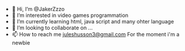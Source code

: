 - 👋 Hi, I’m @JakerZzzo
- 👀 I’m interested in video games programmation
- 🌱 I’m currently learning html, java script and many ohter language
- 💞️ I’m looking to collaborate on ...
- 📫 How to reach me
juleshusson3@gmail.com
For the moment i'm a newbie 

<!---
JakerZzzo/JakerZzzo is a ✨ special ✨ repository because its `README.md` (this file) appears on your GitHub profile.
You can click the Preview link to take a look at your changes.
--->
